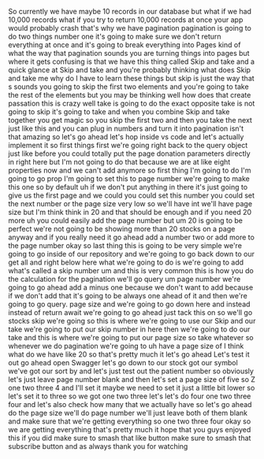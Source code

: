 So currently we have maybe 10 records in our database but what if we had 10,000 records what if you try to return 10,000 records at once your app would probably crash that's why we have pagination pagination is going to do two things number one it's going to make sure we don't return everything at once and it's going to break everything into Pages kind of what the way that pagination sounds you are turning things into pages but where it gets confusing is that we have this thing called Skip and take and a quick glance at Skip and take and you're probably thinking what does Skip and take me why do I have to learn these things but skip is just the way that s sounds you going to skip the first two elements and you're going to take the rest of the elements but you may be thinking well how does that create passation this is crazy well take is going to do the exact opposite take is not going to skip it's going to take and when you combine Skip and take together you get magic so you skip the first two and then you take the next just like this and you can plug in numbers and turn it into pagination isn't that amazing so let's go ahead let's hop inside vs code and let's actually implement it so first things first we're going right back to the query object just like before you could totally put the page donation parameters directly in right here but I'm not going to do that because we are at like eight properties now and we can't add anymore so first thing I'm going to do I'm going to go prop I'm going to set this to page number we're going to make this one so by default uh if we don't put anything in there it's just going to give us the first page and we could you could set this number you could set the next number or the page size very low so we'll have int we'll have page size but I'm think think in 20 and that should be enough and if you need 20 more uh you could easily add the page number but um 20 is going to be perfect we're not going to be showing more than 20 stocks on a page anyway and if you really need it go ahead add a number two or add more to the page number okay so last thing this is going to be very simple we're going to go inside of our repository and we're going to go back down to our get all and right below here what we're going to do is we're going to add what's called a skip number um and this is very common this is how you do the calculation for the pagination we'll go query um page number we're going to go ahead add a minus one because we don't want to add because if we don't add that it's going to be always one ahead of it and then we're going to go query. page size and we're going to go down here and instead instead of return await we're going to go ahead just tack this on so we'll go stocks skip we're going so this is where we're going to use our Skip and our take we're going to put our skip number in here then we're going to do our take and this is where we're going to put our page size so take whatever so whenever we do pagination we're going to uh have a page size of I think what do we have like 20 so that's pretty much it let's go ahead Let's test it out go ahead open Swagger let's go down to our stock got our symbol we've got our sort by and let's just test out the patient number so obviously let's just leave page number blank and then let's set a page size of five so Z one two three 4 and I'll set it maybe we need to set it just a little bit lower so let's set it to three so we got one two three let's let's do four one two three four and let's also check how many that we actually have so let's go ahead do the page size we'll do page number we'll just leave both of them blank and make sure that we're getting everything so one two three four okay so we are getting everything that's pretty much it hope that you guys enjoyed this if you did make sure to smash that like button make sure to smash that subscribe button and as always thank you for watching